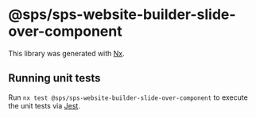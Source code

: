 # @sps/sps-website-builder-slide-over-component

This library was generated with [Nx](https://nx.dev).

## Running unit tests

Run `nx test @sps/sps-website-builder-slide-over-component` to execute the unit tests via [Jest](https://jestjs.io).
